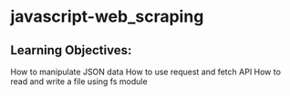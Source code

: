 # javascript-web_scraping
## Learning Objectives:
How to manipulate JSON data
How to use request and fetch API
How to read and write a file using fs module